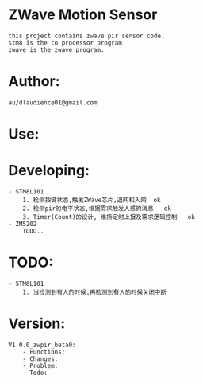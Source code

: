 # ZWave Motion Sensor

	this project contains zwave pir sensor code.
	stm8 is the co processor program
	zwave is the zwave program.

# Author:   
	au/dlaudience01@gmail.com  


# Use:  

# Developing: 
	- STM8L101  
		1. 检测按键状态,触发ZWave芯片,退网和入网  ok
		2. 检测pir的电平状态,根据需求触发人感的消息   ok
		3. Timer(Count)的设计, 维持定时上报及需求逻辑控制   ok
	- ZM5202  
		TODO..  

# TODO:
	- STM8L101
		1. 当检测到有人的时候,再检测到有人的时候关闭中断

# Version:  
	V1.0.0_zwpir_beta0:
		- Functions:  
		- Changes:  
		- Problem:  
		- Todo:  

